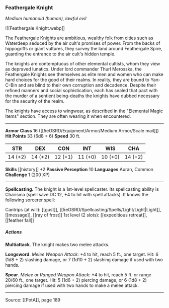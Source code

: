 ### Feathergale Knight
_Medium humanoid (human), lawful evil_

![[Feathergale Knight.webp]]

The Feathergale Knights are ambitious, wealthy folk from cities such as Waterdeep seduced by the air cult's promises of power. From the backs of hippogriffs or giant vultures, they survey the land around Feathergale Spire, guarding the entrance to the air cult's hidden temple.

The knights are contemptuous of other elemental cultists, whom they view as depraved lunatics. Under lord commander Thurl Merosska, the Feathergale Knights see themselves as elite men and women who can make hard choices for the good of their realms. In reality, they are bound to Yan-C-Bin and are blind to their own corruption and decadence. Despite their refined manners and social sophistication, each has sealed that pact with the murder of a sentient being-deaths the knights have dubbed necessary for the security of the realm.

The knights have access to wingwear, as described in the "Elemental Magic Items" section. They are often wearing it when encountered.






---

**Armor Class** 16 ([[5eOSRD/Equipment/Armor/Medium Armor/Scale mail]])
**Hit Points** 33 (6d8 + 6)
**Speed** 30 ft.

| STR     | DEX     | CON     | INT     | WIS     | CHA     |
|---------|---------|---------|---------|---------|---------|
| 14 (+2) | 14 (+2) | 12 (+1) | 11 (+0) | 10 (+0) | 14 (+2) |

**Skills** [[history]] +2
**Passive Perception** 10
**Languages** Auran, Common
**Challenge** 1 (200 XP)

---

**Spellcasting.** The knight is a 1st-level spellcaster. Its spellcasting ability is Charisma (spell save DC 12, +4 to hit with spell attacks). It knows the following sorcerer spell:

Cantrips (at will): [[gust]], [[5eOSRD/Spellcasting/Spells/Light/Light|Light]], [[message]], [[ray of frost]]
1st level (2 slots): [[expeditious retreat]], [[feather fall]]

##### Actions
**Multiattack**. The knight makes two melee attacks.

**Longsword**. _Melee Weapon Attack:_ +4 to hit, reach 5 ft., one target. Hit: 6 (1d8 + 2) slashing damage, or 7 (1d10 + 2) slashing damage if used with two hands.

**Spear**. _Melee or Ranged Weapon Attack:_ +4 to hit, reach 5 ft. or range 20/60 ft., one target. Hit: 5 (1d6 + 2) piercing damage, or 6 (1d8 + 2) piercing damage if used with two hands to make a melee attack.


---

Source: [[PotA]], page 189
